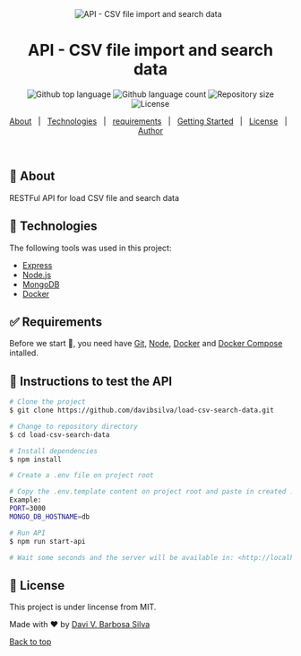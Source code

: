 <div align="center" id="top"> 
  <img src="./.github/app.gif" alt="API - CSV file import and search data" />
  &#xa0;
</div>

<h1 align="center">API - CSV file import and search data</h1>

<p align="center">
  <img alt="Github top language" src="https://img.shields.io/github/languages/top/davibsilva/glowing-airline-ticket?color=56BEB8">

  <img alt="Github language count" src="https://img.shields.io/github/languages/count/davibsilva/glowing-airline-ticket?color=56BEB8">

  <img alt="Repository size" src="https://img.shields.io/github/repo-size/davibsilva/glowing-airline-ticket?color=56BEB8">

  <img alt="License" src="https://img.shields.io/github/license/davibsilva/glowing-airline-ticket?color=56BEB8">
</p>

<p align="center">
  <a href="#dart-about">About</a> &#xa0; | &#xa0; 
  <a href="#rocket-technologies">Technologies</a> &#xa0; | &#xa0;
  <a href="#white_check_mark-requirements">requirements</a> &#xa0; | &#xa0;
  <a href="#checkered_flag-starting">Getting Started</a> &#xa0; | &#xa0;
  <a href="#memo-license">License</a> &#xa0; | &#xa0;
  <a href="https://github.com/davibsilva" target="_blank">Author</a>
</p>

<br>

## :dart: About ##

RESTFul API for load CSV file and search data


## :rocket: Technologies ##

The following tools was used in this project:

- [Express](https://expressjs.com/)
- [Node.js](https://nodejs.org/en/)
- [MongoDB](https://mongodb.com)
- [Docker](https://docker.com)

## :white_check_mark: Requirements ##

Before we start :checkered_flag:, you need have [Git](https://git-scm.com), [Node](https://nodejs.org/en/), [Docker](https://www.docker.com/get-started/) and [Docker Compose](https://docs.docker.com/compose/) intalled.

## :checkered_flag: Instructions to test the API ##

```bash
# Clone the project
$ git clone https://github.com/davibsilva/load-csv-search-data.git

# Change to repository directory
$ cd load-csv-search-data

# Install dependencies
$ npm install

# Create a .env file on project root

# Copy the .env.template content on project root and paste in created .env file(It must be necessary to test the API)
Example:
PORT=3000
MONGO_DB_HOSTNAME=db

# Run API
$ npm run start-api

# Wait some seconds and the server will be available in: <http://localhost:3000>
```

## :memo: License ##

This project is under lincense from MIT.


Made with :heart: by <a href="https://github.com/davibsilva" target="_blank">Davi V. Barbosa Silva</a>
&#xa0;

<a href="#top">Back to top</a>